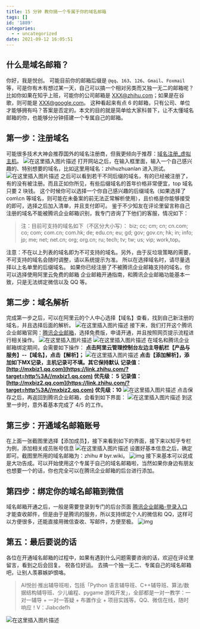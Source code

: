 ```yaml
---
title: 15 分钟 教你搞一个专属于你的域名邮箱
tags: []
id: '1889'
categories:
  - - uncategorized
date: 2021-09-12 16:05:51
---
```


## 什么是域名邮箱？

你好，我是悦创。 可能目前你的邮箱后缀是 `@qq`、`163`、`126`、`Gmail`、`Foxmail` 等，可是你有木有想过某一天，自己可以搞一个相对另类而又独一无二的邮箱呢？ 比如你如果在知乎上班，可能你的公司邮箱是 XXX@zhihu.com；如果是在谷歌，则可能是 XXX@google.com。 这种看起来有点 6 的邮箱，只有公司、单位才能够拥有吗？答案是否定的。本文的目的就是简单给大家科普下，让不太懂域名邮箱的你，也能够分分钟搭建一个专属自己的邮箱。

## 第一步：注册域名

可能很多技术大神会推荐国外的域名注册商，但我更倾向于推荐：[域名注册\_虚拟主机](https://link.zhihu.com/?target=https%3A//wanwang.aliyun.com/)。 ![在这里插入图片描述](https://img-blog.csdnimg.cn/96997b85a53a48bfb3cbedf1817f10bf.png?x-oss-process=image/watermark,type_ZHJvaWRzYW5zZmFsbGJhY2s,shadow_50,text_Q1NETiBAQUnmgqbliJs=,size_20,color_FFFFFF,t_70,g_se,x_16) 打开网站之后，在输入框里面，输入一个自己感兴趣的、特别想要的域名，比如这里用域名：zhihuzhuanlan 进入测试。 ![在这里插入图片描述](https://img-blog.csdnimg.cn/30a8ebd0268a4764bc843e176f7369d7.png?x-oss-process=image/watermark,type_ZHJvaWRzYW5zZmFsbGJhY2s,shadow_50,text_Q1NETiBAQUnmgqbliJs=,size_20,color_FFFFFF,t_70,g_se,x_16) 之后可以看到若干不同后缀的域名，有的已经被注册了，有的没有被注册。而且正如你所见，有些后缀域名的首年价格非常便宜，top 域名只要 2 块钱。 这个时候你可以选择一个你自己感兴趣的后缀域名（如果选择了 com\\cn 等域名，则可能在未备案的前无法正常解析使用），且价格是你能够接受的即可，选择之后加入清单，并且支付即可。 鉴于不少知友在评论里留言称自己注册的域名不能被腾讯企业邮箱识别，我专门咨询了下他们的客服，情况如下：

> 注：目前可支持的域名如下（不区分大小写）： biz; cc; cm; cn; cn.com; co; com; com.cn; com.hk; de; edu.cn; eu; gd; gov; gov.cn; hk; in; info; jp; me; net; net.cn; org; org.cn; ru; tech; tv; tw; us; vip; work,top。

注意：不在以上列表的域名即为不可支持的域名。另外，由于反垃圾策略的需要，不可支持的域名会随时调整，请以系统提示为准。 所以在选择域名时，请尽量选择以上名单里的后缀域名。 如果你已经注册了不被腾讯企业邮箱支持的域名，你可以选择使用阿里云免费的邮箱 企业邮箱开通指南，和腾讯企业邮箱功能基本一致，只是无法绑定微信以及 QQ 等。

## 第二步：域名解析

完成第一步之后，可以在阿里云的个人中心选择【域名】查看，找到自己新注册的域名，并且选择后面的解析。 ![在这里插入图片描述](https://img-blog.csdnimg.cn/4fbec386a0fd47b2ad12156b7812858c.png?x-oss-process=image/watermark,type_ZHJvaWRzYW5zZmFsbGJhY2s,shadow_50,text_Q1NETiBAQUnmgqbliJs=,size_20,color_FFFFFF,t_70,g_se,x_16) 接下来，我们打开这个腾讯企业邮箱官网：[腾讯企业邮箱](https://link.zhihu.com/?target=https%3A//exmail.qq.com/onlinesell/intro)，选择免费版，申请开通，并且按照网页提示流程进行相关操作。 ![在这里插入图片描述](https://img-blog.csdnimg.cn/61d1f556e06147d2afd1453c4950fc65.png?x-oss-process=image/watermark,type_ZHJvaWRzYW5zZmFsbGJhY2s,shadow_50,text_Q1NETiBAQUnmgqbliJs=,size_20,color_FFFFFF,t_70,g_se,x_16) ![在这里插入图片描述](https://img-blog.csdnimg.cn/90a592ad301f4d7293da1a2ea40fe511.png?x-oss-process=image/watermark,type_ZHJvaWRzYW5zZmFsbGJhY2s,shadow_50,text_Q1NETiBAQUnmgqbliJs=,size_20,color_FFFFFF,t_70,g_se,x_16) 在域名和腾讯企业邮箱绑定期间，会需要如下操作： **点击阿里云管理控制台左边主导航栏【产品与服务】--【域名】，点击【解析】；** ![在这里插入图片描述](https://img-blog.csdnimg.cn/868513484a9a4511825abb2f38abc7f1.png?x-oss-process=image/watermark,type_ZHJvaWRzYW5zZmFsbGJhY2s,shadow_50,text_Q1NETiBAQUnmgqbliJs=,size_20,color_FFFFFF,t_70,g_se,x_16) **点击【添加解析】，添加如下MX记录，主机记录可不填。其它保持默认** **记录值：[http://mxbiz1.qq.com](https://link.zhihu.com/?target=http%3A//mxbiz1.qq.com) 优先级： 5** **记录值：[http://mxbiz2.qq.com](https://link.zhihu.com/?target=http%3A//mxbiz2.qq.com) 优先级：10** ![在这里插入图片描述](https://img-blog.csdnimg.cn/79253c4957b7444ca65845448eff044c.png?x-oss-process=image/watermark,type_ZHJvaWRzYW5zZmFsbGJhY2s,shadow_50,text_Q1NETiBAQUnmgqbliJs=,size_20,color_FFFFFF,t_70,g_se,x_16) 点击保存之后，再返回到腾讯企业邮箱，会看到如下界面： ![在这里插入图片描述](https://img-blog.csdnimg.cn/ea5f3c7f80d34826ae5d7652ec4491f2.png?x-oss-process=image/watermark,type_ZHJvaWRzYW5zZmFsbGJhY2s,shadow_50,text_Q1NETiBAQUnmgqbliJs=,size_20,color_FFFFFF,t_70,g_se,x_16) 到这里一步时，意外着基本完成了 4/5 的工作。

## 第三步：开通域名邮箱账号

在上面一张截图里选择【添加成员】，接下来看到如下的界面，接下来以知乎专栏为例，添加相关成员账号信息 ![在这里插入图片描述](https://img-blog.csdnimg.cn/13e1092290be4e6f8ba45f4e51385dd8.png?x-oss-process=image/watermark,type_ZHJvaWRzYW5zZmFsbGJhY2s,shadow_50,text_Q1NETiBAQUnmgqbliJs=,size_20,color_FFFFFF,t_70,g_se,x_16) 设置好基本信息之后，确定即可。截图里所用的域名邮箱为：zhihu # byr.wiki。 ![img](https://img-blog.csdnimg.cn/img_convert/8e212a455aa1180ea5c1bcd73cec23c8.png) 接下来基本可以说成是大功告成。可以开始使用这个专属于自己的域名邮箱啦，当然如果你身边有朋友也想要一个的话，你也完全可以在腾讯企业邮箱的后台进行添加。

## 第四步：绑定你的域名邮箱到微信

域名邮箱开通之后，一般是需要登录到专门的后台页面 [腾讯企业邮箱-登录入口](https://link.zhihu.com/?target=https%3A//exmail.qq.com/login) 才能查收邮件，但是由于是腾讯的服务，所以支持绑定个人的微信和 QQ，这样可以方便很多，还能直接用微信查收、写邮件，方便至极。 ![img](https://img-blog.csdnimg.cn/img_convert/e8fd8960a7ea73c43734ba408c0d8f7c.png)

## 第五：最后要说的话

各位在开通域名邮箱的过程中，如果有遇到什么问题需要咨询的话，欢迎在评论里留言，看到之后会回复。 祝各位好运。 去搞一个独一无二、专属自己的域名邮箱吧，让别人羡慕嫉妒恨咯。

> AI悦创·推出辅导班啦，包括「Python 语言辅导班、C++辅导班、算法/数据结构辅导班、少儿编程、pygame 游戏开发」，全部都是一对一教学：一对一辅导 + 一对一答疑 + 布置作业 + 项目实践等。QQ、微信在线，随时响应！V：Jiabcdefh

![在这里插入图片描述](https://img-blog.csdnimg.cn/66f9b586edda4c898c8df62adeb3b5e9.png)